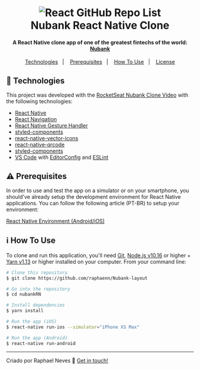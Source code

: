 <h1 align="center">
    <img alt="React GitHub Repo List" src="https://logodownload.org/wp-content/uploads/2019/08/nubank-logo.png" />
    <br>
    Nubank React Native Clone
</h1>

<h4 align="center">
  A React Native clone app of one of the greatest fintechs of the world: <a href="https://nubank.com.br/">Nubank</a>
</h4>

<p align="center">
  <a href="#rocket-technologies">Technologies</a>&nbsp;&nbsp;&nbsp;|&nbsp;&nbsp;&nbsp;
  <a href="#warning-prerequisites">Prerequisites</a>&nbsp;&nbsp;&nbsp;|&nbsp;&nbsp;&nbsp;
  <a href="#information_source-how-to-use">How To Use</a>&nbsp;&nbsp;&nbsp;|&nbsp;&nbsp;&nbsp;
  <a href="#memo-license">License</a>
</p>

## :rocket: Technologies

This project was developed with the [RocketSeat Nubank Clone Video](https://youtu.be/DDm0M_rZLJo) with the following technologies:

-  [React Native](http://facebook.github.io/react-native/)
-  [React Navigation](https://reactnavigation.org/)
-  [React Native Gesture Handler](https://kmagiera.github.io/react-native-gesture-handler/)
-  [styled-components](https://www.styled-components.com/)
-  [react-native-vector-icons](https://oblador.github.io/react-native-vector-icons/)
-  [react-native-qrcode](https://www.npmjs.com/package/react-native-qrcode)
-  [styled-components](https://www.styled-components.com/)
-  [VS Code][vc] with [EditorConfig][vceditconfig] and [ESLint][vceslint]

## :warning: Prerequisites

In order to use and test the app on a simulator or on your smartphone, you should've already setup the development environment for React Native applications. You can follow the following article (PT-BR) to setup your environment:

[React Native Environment (Android/iOS)](https://docs.rocketseat.dev/ambiente-react-native/introducao)
  
## :information_source: How To Use

To clone and run this application, you'll need [Git](https://git-scm.com), [Node.js v10.16][nodejs] or higher + [Yarn v1.13][yarn] or higher installed on your computer. From your command line:

```bash
# Clone this repository
$ git clone https://github.com/raphaenn/Nubank-layout

# Go into the repository
$ cd nubankRN

# Install dependencies
$ yarn install

# Run the app (iOS)
$ react-native run-ios --simulator="iPhone XS Max"

# Run the app (Android)
$ react-native run-android
```

---

Criado por Raphael Neves :wave: [Get in touch!](https://www.linkedin.com/in/raphaelnneves/)

[nodejs]: https://nodejs.org/
[yarn]: https://yarnpkg.com/
[vc]: https://code.visualstudio.com/
[vceditconfig]: https://marketplace.visualstudio.com/items?itemName=EditorConfig.EditorConfig
[vceslint]: https://marketplace.visualstudio.com/items?itemName=dbaeumer.vscode-eslint
